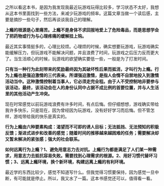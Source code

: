 之所以看这本书，是因为我发现我最近玩游戏玩得比较多，学习状态不太好，我想从这本书里面找到一些方法，来减少玩游戏的频率。这篇文章当做一个读后感，主要是摘抄一些句子，然后再谈谈我自己的理解。

**上瘾的根源是心里痛苦。上瘾不是身体不求回报地爱上了危险毒品，而是思想学会了把药物或行为与心理疼痛的缓解挂上钩。**

最近其实事情挺多的，心理比较烦。心理烦的时候，确实想要玩游戏，玩游戏确实能缓解压力，但玩游戏不能解决问题，并且浪费了时间，玩游戏之后压力反而更大了。当生活顺心的时候，玩游戏的欲望确实要低一些，一般是为了打发时间。

**只有当一种行为此刻带来的奖励最终因为其破坏性后果而抵消，才叫行为上瘾。行为上瘾也是强迫激情的三代表亲。所谓强迫激情，是指人会情不自禁地投入到激情活动当中。这种激情控制着当事人，它必须走完全程。由于人不受控制地非要参与该活动，最终，该活动会在人的身份认同中占据不成比例的首要位置，并与人生活里的其他活动产生冲突。**

现在时常感觉以前玩游戏浪费有许多时间，有点后悔。但仔细想想，游戏确实带给我许多快乐，只是现在，因为曾经因为玩游戏，没有好好学习而后悔。但不管怎样，游戏带给我的快乐是真实的。

**行为上瘾由六种要素构成：渴望而不可即的诱人目标；无法抵挡、无法预知的积极反馈；渐进式进步和改善的感觉；随着时间的推移越来越困难的任务；需要解决却又暂未解决的紧张感；强大的社会联系。**

**如何远离行为上瘾？1、避免用意志力去对抗。上瘾行为都是满足了人们某一种需求，用意志力去抵抗容易失败。需要找到心理需求的根源。2、用好习惯代替坏习惯；3、远离上瘾环境，换个新环境，构建远离上瘾的有利环境。**

最近学的东西比较少，感觉不知道写什么。但我觉得习惯要保持，因为感觉一旦中断，有可能就是停止。所以，我又水了一篇。这本书感觉还可以，值得看一看。
